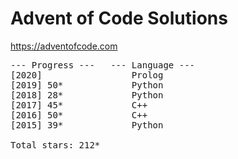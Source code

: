 # Advent of Code Solutions

https://adventofcode.com

<pre>
--- Progress ---   --- Language ---
[2020]                 Prolog
[2019] 50*             Python
[2018] 28*             Python
[2017] 45*             C++
[2016] 50*             C++
[2015] 39*             Python

Total stars: 212*
</pre>
